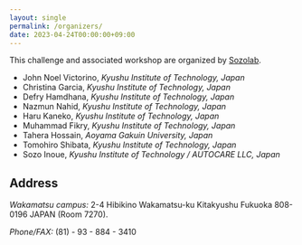 ```yaml
---
layout: single
permalink: /organizers/
date: 2023-04-24T00:00:00+09:00
---
```


This challenge and associated workshop are organized by [Sozolab](https://sozolab.jp/?locale=en).

- John Noel Victorino, _Kyushu Institute of Technology, Japan_
- Christina Garcia, _Kyushu Institute of Technology, Japan_
- Defry Hamdhana, _Kyushu Institute of Technology, Japan_
- Nazmun Nahid, _Kyushu Institute of Technology, Japan_
- Haru Kaneko, _Kyushu Institute of Technology, Japan_
- Muhammad Fikry, _Kyushu Institute of Technology, Japan_
- Tahera Hossain, _Aoyama Gakuin University, Japan_
- Tomohiro Shibata, _Kyushu Institute of Technology, Japan_
- Sozo Inoue, _Kyushu Institute of Technology / AUTOCARE LLC, Japan_

<!-- ## Lab Information
Sozo Inoue Lab, Graduate School of Life Science and Systems Engineering, Kyushu Institute of Technology. -->

## Address

_Wakamatsu campus:_ 2-4 Hibikino Wakamatsu-ku Kitakyushu Fukuoka 808-0196 JAPAN (Room 7270).

_Phone/FAX:_ (81) - 93 - 884 - 3410
